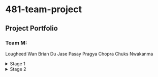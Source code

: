 # **481-team-project**

## Project Portfolio

### Team M:
Lougheed Wan
Brian Du
Jase Pasay
Pragya Chopra
Chuks Nwakanma

<details>
<summary>Stage 1</summary>
<br>
In stage 1 we developed our team contract, which provided us guidelines on acceptable behaviour within our Team.
The link to our Team Contract: [Team Contract](../Stage_one/TeamM_TeamContractHandout.pdf)

We also prepared a project proposal with potential project ideas. We came up with roughly 10-15 ideas and narrowed it down to 3. The 3 are listed on this doc here: [Team Proposal](../Stage_one/CPSC_481_Team_Proposal.pdf)

</details>

<details>
<summary>Stage 2</summary>
<br>

</details>
